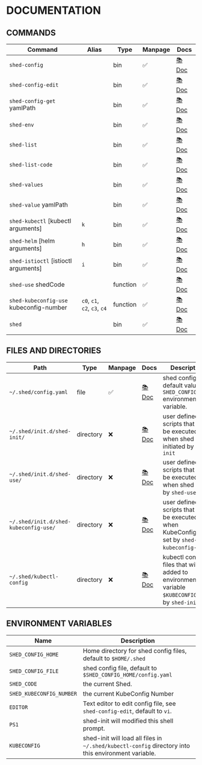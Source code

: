 # DOCUMENTATION

## COMMANDS

| Command                                 | Alias                        | Type     | Manpage | Docs                             |
| --------------------------------------- | ---------------------------- | -------- | ------- | -------------------------------- |
| `shed-config`                           |                              | bin      | ✅      | [📚 Doc](shed-config.md)         |
| `shed-config-edit`                      |                              | bin      | ✅      | [📚 Doc](shed-config-edit.md)    |
| `shed-config-get` yamlPath              |                              | bin      | ✅      | [📚 Doc](shed-config-get.md)     |
| `shed-env`                              |                              | bin      | ✅      | [📚 Doc](shed-env.md)            |
| `shed-list`                             |                              | bin      | ✅      | [📚 Doc](shed-list.md)           |
| `shed-list-code`                        |                              | bin      | ✅      | [📚 Doc](shed-list-code.md)      |
| `shed-values`                           |                              | bin      | ✅      | [📚 Doc](shed-values.md)         |
| `shed-value` yamlPath                   |                              | bin      | ✅      | [📚 Doc](shed-value.md)          |
| `shed-kubectl` [kubectl arguments]      | `k`                          | bin      | ✅      | [📚 Doc](shed-kubectl.md)        |
| `shed-helm` [helm arguments]            | `h`                          | bin      | ✅      | [📚 Doc](shed-helm.md)           |
| `shed-istioctl` [istioctl arguments]    | `i`                          | bin      | ✅      | [📚 Doc](shed-istioctl.md)       |
| `shed-use` shedCode                     |                              | function | ✅      | [📚 Doc](shed-use.md)            |
| `shed-kubeconfig-use` kubeconfig-number | `c0`, `c1`, `c2`, `c3`, `c4` | function | ✅      | [📚 Doc](shed-kubeconfig-use.md) |
| `shed`                                  |                              | bin      | ✅      | [📚 Doc](shed.md)                |

## FILES AND DIRECTORIES

| Path                                  | Type      | Manpage | Docs                                              | Description                                                                                      |
| ------------------------------------- | --------- | ------- | ------------------------------------------------- | ------------------------------------------------------------------------------------------------ |
| `~/.shed/config.yaml`                 | file      | ✅      | [📚 Doc](file-shed-config.yaml.md)                | shed config file, default value of `SHED_CONFIG_FILE` environment variable.                      |
| `~/.shed/init.d/shed-init/`           | directory | ❌      | [📚 Doc](directory-init.d-shed-init.md)           | user defined scripts that will be executed when shed is initiated by `shed-init`                 |
| `~/.shed/init.d/shed-use/`            | directory | ❌      | [📚 Doc](directory-init.d-shed-use.md)            | user defined scripts that will be executed when shed is set by `shed-use`.                       |
| `~/.shed/init.d/shed-kubeconfig-use/` | directory | ❌      | [📚 Doc](directory-init.d-shed-kubeconfig-use.md) | user defined scripts that will be executed when KubeConfig is set by `shed-kubeconfig-use`.      |
| `~/.shed/kubectl-config`              | directory | ❌      | [📚 Doc](directory-kubectl-config.md)             | kubectl config files that will be added to environment variable `$KUBECONFIG` on by `shed-init`. |

## ENVIRONMENT VARIABLES

| Name                     | Description                                                                                         |
| ------------------------ | --------------------------------------------------------------------------------------------------- |
| `SHED_CONFIG_HOME`       | Home directory for shed config files, default to `$HOME/.shed`                                      |
| `SHED_CONFIG_FILE`       | shed config file, default to `$SHED_CONFIG_HOME/config.yaml`                                        |
| `SHED_CODE`              | the current Shed.                                                                                   |
| `SHED_KUBECONFIG_NUMBER` | the current KubeConfig Number                                                                       |
| `EDITOR`                 | Text editor to edit config file, see `shed-config-edit`, default to `vi`.                           |
| `PS1`                    | shed-init will modified this shell prompt.                                                          |
| `KUBECONFIG`             | shed-init will load all files in `~/.shed/kubectl-config` directory into this environment variable. |
